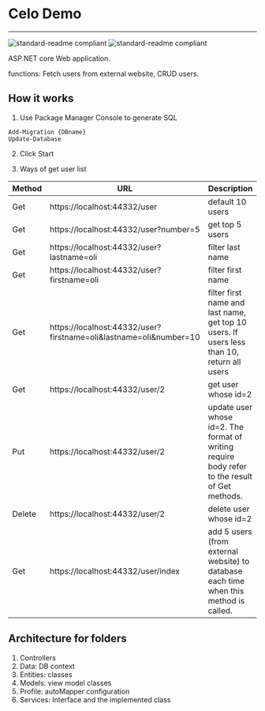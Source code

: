 # Celo Demo
---
![standard-readme compliant](https://img.shields.io/badge/Test-passing-brightgreen)
![standard-readme compliant](https://img.shields.io/static/v1?label=ASP.NET-core-API&message=V2.2&color=brightgreen)

ASP.NET core Web application.

functions: Fetch users from external website, CRUD users.

## How it works

1. Use Package Manager Console to generate SQL
```
Add-Migration {DBname}
Update-Database
```
2. Click Start

3. Ways of get user list 

| Method | URL                                                          | Description                                                  |
| ------ | ------------------------------------------------------------ | ------------------------------------------------------------ |
| Get    | https://localhost:44332/user                                 | default 10 users                                             |
| Get    | https://localhost:44332/user?number=5                        | get top 5 users                                              |
| Get    | https://localhost:44332/user?lastname=oli                    | filter last name                                             |
| Get    | https://localhost:44332/user?firstname=oli                   | filter first name                                            |
| Get    | https://localhost:44332/user?firstname=oli&lastname=oli&number=10 | filter first name and last name, get top 10 users. If users less than 10, return all users |
| Get    | https://localhost:44332/user/2                               | get user whose id=2                                          |
| Put    | https://localhost:44332/user/2                               | update user whose id=2. The format of writing require body refer to the result of Get methods. |
| Delete | https://localhost:44332/user/2                               | delete user whose id=2                                       |
| Get    | https://localhost:44332/user/index                           | add 5 users (from external website) to database each time when this method is called. |

## Architecture for folders
1. Controllers
2. Data: DB context
3. Entities: classes
4. Models: view model classes
5. Profile: autoMapper configuration
6. Services: Interface and the implemented class



